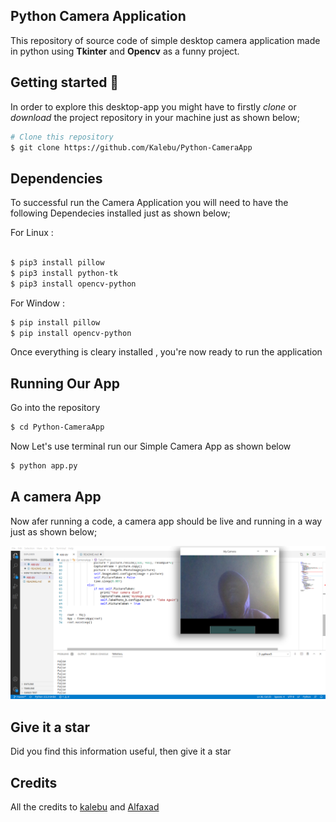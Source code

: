 
Python Camera Application 
----------------------------

This repository of source code of simple desktop camera application made in python using **Tkinter** and **Opencv** as a funny project. 

## Getting started 🔧
In order to explore this desktop-app you might have to firstly *clone* or *download* the project repository in your machine just as shown below;


```bash
# Clone this repository
$ git clone https://github.com/Kalebu/Python-CameraApp

```

Dependencies 
-------------- 

To successful run the Camera Application you will need to have the following 
Dependecies installed just as shown below;

For Linux :
```bash
 
$ pip3 install pillow
$ pip3 install python-tk
$ pip3 install opencv-python
```

For Window : 
```bash 
$ pip install pillow
$ pip install opencv-python
```

Once everything is cleary installed , you're now ready to run the application  

Running Our App 
-----------------


Go into the repository

```bash
$ cd Python-CameraApp
```

Now Let's use terminal run our Simple Camera App as shown below  

```bash 
$ python app.py

```

A camera App
--------------
Now afer running a code, a camera app should be live and running in a way just as shown below;

![](mycamera.png?raw=true)

Give it a star 
--------------
Did you find this information useful, then give it a star 


Credits
-----------
All the credits to [kalebu](github.com/kalebu) and [Alfaxad](https://github.com/Alfaxad)

